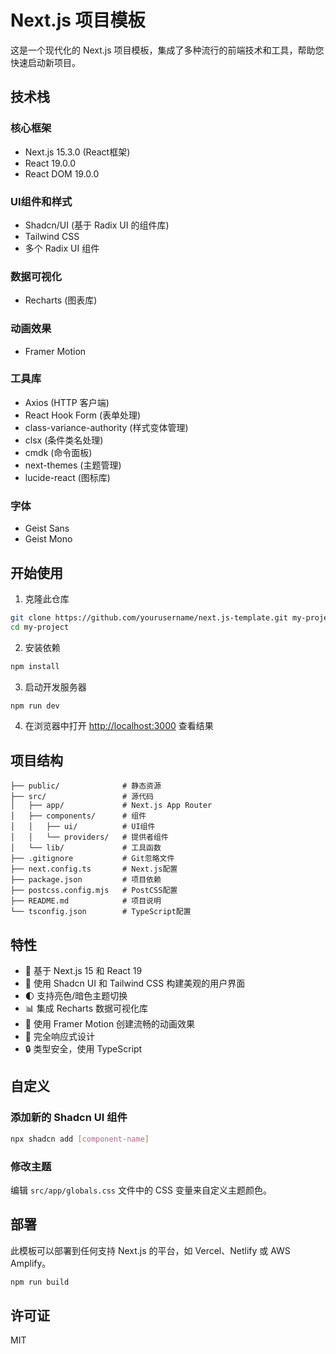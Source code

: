 # Next.js 项目模板

这是一个现代化的 Next.js 项目模板，集成了多种流行的前端技术和工具，帮助您快速启动新项目。

## 技术栈

### 核心框架
- Next.js 15.3.0 (React框架)
- React 19.0.0
- React DOM 19.0.0

### UI组件和样式
- Shadcn/UI (基于 Radix UI 的组件库)
- Tailwind CSS
- 多个 Radix UI 组件

### 数据可视化
- Recharts (图表库)

### 动画效果
- Framer Motion

### 工具库
- Axios (HTTP 客户端)
- React Hook Form (表单处理)
- class-variance-authority (样式变体管理)
- clsx (条件类名处理)
- cmdk (命令面板)
- next-themes (主题管理)
- lucide-react (图标库)

### 字体
- Geist Sans
- Geist Mono

## 开始使用

1. 克隆此仓库

```bash
git clone https://github.com/yourusername/next.js-template.git my-project
cd my-project
```

2. 安装依赖

```bash
npm install
```

3. 启动开发服务器

```bash
npm run dev
```

4. 在浏览器中打开 [http://localhost:3000](http://localhost:3000) 查看结果

## 项目结构

```
├── public/              # 静态资源
├── src/                 # 源代码
│   ├── app/             # Next.js App Router
│   ├── components/      # 组件
│   │   ├── ui/          # UI组件
│   │   └── providers/   # 提供者组件
│   └── lib/             # 工具函数
├── .gitignore           # Git忽略文件
├── next.config.ts       # Next.js配置
├── package.json         # 项目依赖
├── postcss.config.mjs   # PostCSS配置
├── README.md            # 项目说明
└── tsconfig.json        # TypeScript配置
```

## 特性

- 🚀 基于 Next.js 15 和 React 19
- 🎨 使用 Shadcn UI 和 Tailwind CSS 构建美观的用户界面
- 🌓 支持亮色/暗色主题切换
- 📊 集成 Recharts 数据可视化库
- 🔄 使用 Framer Motion 创建流畅的动画效果
- 📱 完全响应式设计
- 🔒 类型安全，使用 TypeScript

## 自定义

### 添加新的 Shadcn UI 组件

```bash
npx shadcn add [component-name]
```

### 修改主题

编辑 `src/app/globals.css` 文件中的 CSS 变量来自定义主题颜色。

## 部署

此模板可以部署到任何支持 Next.js 的平台，如 Vercel、Netlify 或 AWS Amplify。

```bash
npm run build
```

## 许可证

MIT
